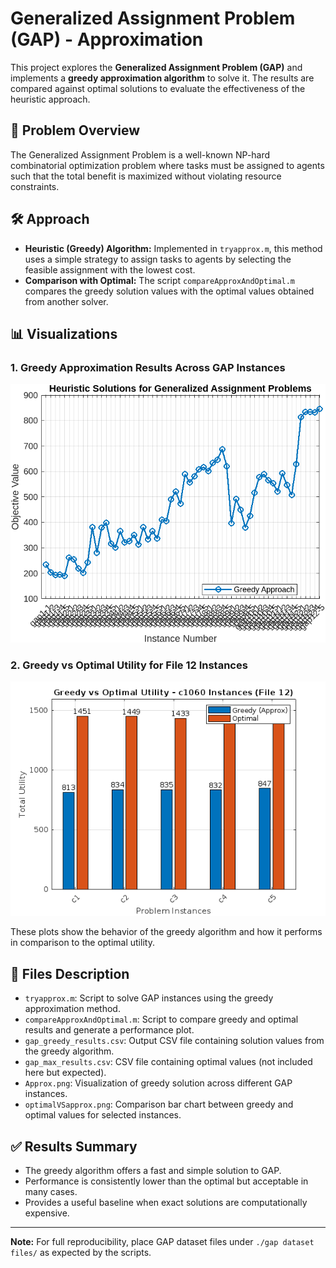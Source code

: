 
# Generalized Assignment Problem (GAP) - Approximation

This project explores the **Generalized Assignment Problem (GAP)** and implements a **greedy approximation algorithm** to solve it. The results are compared against optimal solutions to evaluate the effectiveness of the heuristic approach.

## 📌 Problem Overview

The Generalized Assignment Problem is a well-known NP-hard combinatorial optimization problem where tasks must be assigned to agents such that the total benefit is maximized without violating resource constraints.

## 🛠️ Approach

- **Heuristic (Greedy) Algorithm:** Implemented in `tryapprox.m`, this method uses a simple strategy to assign tasks to agents by selecting the feasible assignment with the lowest cost.
- **Comparison with Optimal:** The script `compareApproxAndOptimal.m` compares the greedy solution values with the optimal values obtained from another solver.

## 📊 Visualizations

### 1. Greedy Approximation Results Across GAP Instances
![Approximation Results](Approx.png)

### 2. Greedy vs Optimal Utility for File 12 Instances
![Greedy vs Optimal](optimalVSapprox.png)

These plots show the behavior of the greedy algorithm and how it performs in comparison to the optimal utility.

## 📁 Files Description

- `tryapprox.m`: Script to solve GAP instances using the greedy approximation method.
- `compareApproxAndOptimal.m`: Script to compare greedy and optimal results and generate a performance plot.
- `gap_greedy_results.csv`: Output CSV file containing solution values from the greedy algorithm.
- `gap_max_results.csv`: CSV file containing optimal values (not included here but expected).
- `Approx.png`: Visualization of greedy solution across different GAP instances.
- `optimalVSapprox.png`: Comparison bar chart between greedy and optimal values for selected instances.

## ✅ Results Summary

- The greedy algorithm offers a fast and simple solution to GAP.
- Performance is consistently lower than the optimal but acceptable in many cases.
- Provides a useful baseline when exact solutions are computationally expensive.

---

**Note:** For full reproducibility, place GAP dataset files under `./gap dataset files/` as expected by the scripts.

